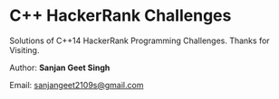 # C++ HackerRank Challenges

Solutions of C++14 HackerRank Programming Challenges. Thanks for Visiting.

Author: **Sanjan Geet Singh**

Email: [sanjangeet2109s@gmail.com](sanjangeet2109s@gmail.com)
